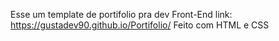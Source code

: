Esse um template de portifolio pra dev Front-End
link: https://gustadev90.github.io/Portifolio/
Feito com HTML e CSS

